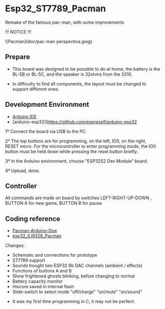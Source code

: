 # Esp32_ST7789_Pacman
 Remake of the famous pac-man, with some improvements

!!! NOTICE !!!

![Pacman](doc/pac-man perspectiva.jpeg)

## Prepare
- This board was designed to be possible to do at home; the battery is the BL-5B or BL-5C, and the speaker is 32ohms from the 3310.

- In difficulty to find all components, the layout must be changed to support different ones.


## Development Environment
- [Arduino IDE](https://www.arduino.cc/en/main/software)
- [arduino-esp32](https://github.com/espressif/arduino-esp32

1º Connect the board via USB to the PC.

2º The top buttons are for programming, on the left, IO0, on the right, RESET micro.
For the microcontroller to enter programming mode, the IO0 button must be held down while pressing the reset button briefly.

3º In the Arduino environment, choose "ESP32S2 Dev Module" board.

4º Upload, done.


## Controller
All commands are made on board by switches
LEFT-RIGHT-UP-DOWN , BUTTON A for new game, BUTTON B for pause


## Coding reference
- [Pacman-Arduino-Due](https://github.com/DrNCXCortex/Pacman-Arduino-Due)
- [esp32_ILI9328_Pacman](https://github.com/MhageGH/esp32_ILI9328_Pacman)


Changes:

- Schematic and connections for prototype
- ST7789 support
- Sounds trought two ESP32 8b DAC channels (ambient / effects)
- Functions of buttons A and B
- Show frightened ghosts blinking, before changing to normal
- Battery capacity monitor
- Hiscore saved in internal flash
- Slide-switch to select mode "off/charge" "on/mute" "on/sound"

* It was my first time programming in C, it may not be perfect.
